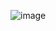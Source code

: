 ![image](https://user-images.githubusercontent.com/107865138/176926291-abf5395c-0f01-4eb1-ba05-a2333127a4ce.png)
